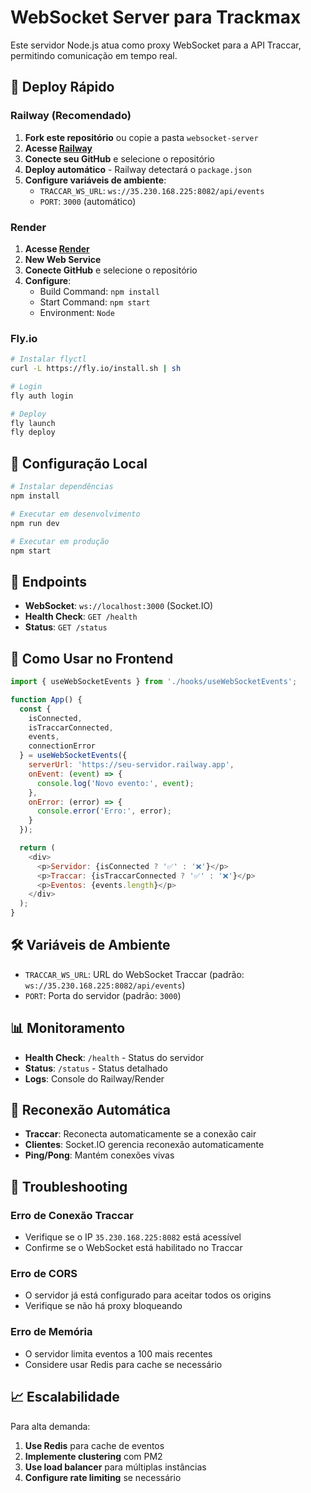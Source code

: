 # WebSocket Server para Trackmax

Este servidor Node.js atua como proxy WebSocket para a API Traccar, permitindo comunicação em tempo real.

## 🚀 Deploy Rápido

### Railway (Recomendado)

1. **Fork este repositório** ou copie a pasta `websocket-server`
2. **Acesse [Railway](https://railway.app)**
3. **Conecte seu GitHub** e selecione o repositório
4. **Deploy automático** - Railway detectará o `package.json`
5. **Configure variáveis de ambiente**:
   - `TRACCAR_WS_URL`: `ws://35.230.168.225:8082/api/events`
   - `PORT`: `3000` (automático)

### Render

1. **Acesse [Render](https://render.com)**
2. **New Web Service**
3. **Conecte GitHub** e selecione o repositório
4. **Configure**:
   - Build Command: `npm install`
   - Start Command: `npm start`
   - Environment: `Node`

### Fly.io

```bash
# Instalar flyctl
curl -L https://fly.io/install.sh | sh

# Login
fly auth login

# Deploy
fly launch
fly deploy
```

## 🔧 Configuração Local

```bash
# Instalar dependências
npm install

# Executar em desenvolvimento
npm run dev

# Executar em produção
npm start
```

## 📡 Endpoints

- **WebSocket**: `ws://localhost:3000` (Socket.IO)
- **Health Check**: `GET /health`
- **Status**: `GET /status`

## 🔌 Como Usar no Frontend

```javascript
import { useWebSocketEvents } from './hooks/useWebSocketEvents';

function App() {
  const { 
    isConnected, 
    isTraccarConnected, 
    events, 
    connectionError 
  } = useWebSocketEvents({
    serverUrl: 'https://seu-servidor.railway.app',
    onEvent: (event) => {
      console.log('Novo evento:', event);
    },
    onError: (error) => {
      console.error('Erro:', error);
    }
  });

  return (
    <div>
      <p>Servidor: {isConnected ? '✅' : '❌'}</p>
      <p>Traccar: {isTraccarConnected ? '✅' : '❌'}</p>
      <p>Eventos: {events.length}</p>
    </div>
  );
}
```

## 🛠️ Variáveis de Ambiente

- `TRACCAR_WS_URL`: URL do WebSocket Traccar (padrão: `ws://35.230.168.225:8082/api/events`)
- `PORT`: Porta do servidor (padrão: `3000`)

## 📊 Monitoramento

- **Health Check**: `/health` - Status do servidor
- **Status**: `/status` - Status detalhado
- **Logs**: Console do Railway/Render

## 🔄 Reconexão Automática

- **Traccar**: Reconecta automaticamente se a conexão cair
- **Clientes**: Socket.IO gerencia reconexão automaticamente
- **Ping/Pong**: Mantém conexões vivas

## 🚨 Troubleshooting

### Erro de Conexão Traccar
- Verifique se o IP `35.230.168.225:8082` está acessível
- Confirme se o WebSocket está habilitado no Traccar

### Erro de CORS
- O servidor já está configurado para aceitar todos os origins
- Verifique se não há proxy bloqueando

### Erro de Memória
- O servidor limita eventos a 100 mais recentes
- Considere usar Redis para cache se necessário

## 📈 Escalabilidade

Para alta demanda:
1. **Use Redis** para cache de eventos
2. **Implemente clustering** com PM2
3. **Use load balancer** para múltiplas instâncias
4. **Configure rate limiting** se necessário
